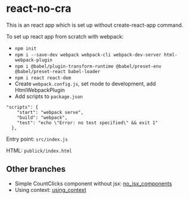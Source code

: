 # react-no-cra
This is an react app which is set up without create-react-app command.

To set up react app from scratch with webpack:
* `npm init`
* `npm i --save-dev webpack webpack-cli webpack-dev-server html-webpack-plugin`
* `npm i @babel/plugin-transform-runtime @babel/preset-env @babel/preset-react babel-loader`
* `npm i react react-dom`
* Create `webpack.config.js`, set mode to development, add HtmlWebpackPlugin
* Add scripts to `package.json`
```
"scripts": {
    "start": "webpack serve",
    "build": "webpack",
    "test": "echo \"Error: no test specified\" && exit 1"
  },
```


Entry point: `src/index.js`

HTML: `publick/index.html`

## Other branches
* Simple CountClicks component without jsx: [no_jsx_components](https://github.com/AnastasiiaPlutalova/react-no-cra/tree/no_jsx_components)  
* Using context: [using_context](https://github.com/AnastasiiaPlutalova/react-no-cra/tree/context) 
